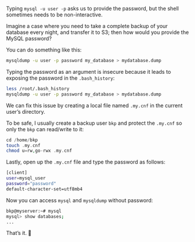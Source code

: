 Typing `mysql -u user -p` asks us to provide the password, but the shell sometimes needs to be non-interactive.

Imagine a case where you need to take a complete backup of your database every night, and transfer it to S3; then how would you provide the MySQL password?

You can do something like this:
```bash
mysqldump -u user -p password my_database > mydatabase.dump
```

Typing the password as an argument is insecure because it leads to exposing the password in the `.bash_history`:
```bash
less /root/.bash_history
mysqldump -u user -p password my_database > mydatabase.dump
```

We can fix this issue by creating a local file named `.my.cnf` in the current user’s directory.

To be safe, I usually create a backup user `bkp` and protect the `.my.cnf` so only the `bkp`  can read/write to it:
```php
cd /home/bkp
touch .my.cnf
chmod u=rw,go-rwx .my.cnf
```

Lastly, open up the `.my.cnf` file and type the password as follows:
```bash
[client]
user=mysql_user
password="password"
default-character-set=utf8mb4
```

Now you can access `mysql` and `mysqldump` without password:
```bash
bkp@myserver:~# mysql
mysql> show databases;
...
```

That’s it. 🥳